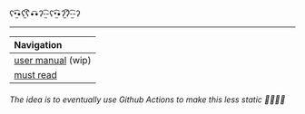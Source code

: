 ʕ•̫͡•ʕ*̫͡*ʕ•͡•ʔ-̫͡-ʕ•̫͡•ʔ*̫͡*ʔ-̫͡-ʔ
____

|  Navigation                                     |          
| :-----------------------------------------------| 
| [user manual](docs/user-manual.txt) (wip)       |
| [must read](https://github.com/clD11/must-read) |

###### _The idea is to eventually use Github Actions to make this less static_ 🚀🚀🚢😲
